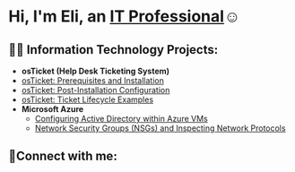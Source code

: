 <h1>Hi, I'm Eli, an <a href="https://www.linkedin.com/in/eli-marquez-0966b9227/">IT Professional</a>☺</h1>

<h2>👨‍💻 Information Technology Projects:</h2>

- <b>osTicket (Help Desk Ticketing System)</b>
 - [osTicket: Prerequisites and Installation](https://github.com/elierickmarquez/osticket-prereqs)
  - [osTicket: Post-Installation Configuration](https://github.com/elierickmarquez/post-install-config)
  - [osTicket: Ticket Lifecycle Examples](https://github.com/elierickmarquez/ticket-lifecycle)
- <b>Microsoft Azure</b>
  - [Configuring Active Directory within Azure VMs](https://github.com/elierickmarquez/configure-ad)
  - [Network Security Groups (NSGs) and Inspecting Network Protocols](https://github.com/elierickmarquez/azure-network-protocols)

<h2>🤳Connect with me:</h2>


[linkedin]: https://www.linkedin.com/in/eli-marquez-0966b9227/
